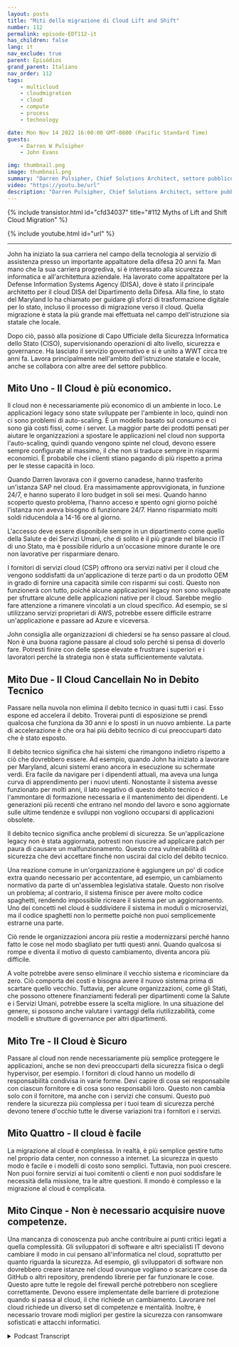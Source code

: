 ```yaml
---
layout: posts
title: "Miti della migrazione di Cloud Lift and Shift"
number: 112
permalink: episode-EDT112-it
has_children: false
lang: it
nav_exclude: true
parent: Episódios
grand_parent: Italiano
nav_order: 112
tags:
    - multicloud
    - cloudmigration
    - cloud
    - compute
    - process
    - technology

date: Mon Nov 14 2022 16:00:00 GMT-0800 (Pacific Standard Time)
guests:
    - Darren W Pulsipher
    - John Evans

img: thumbnail.png
image: thumbnail.png
summary: "Darren Pulsipher, Chief Solutions Architect, settore pubblico, Intel, e John Evans, Consigliere Tecnologico Capo, WWT, discutono cinque miti sulla migrazione del cloud lift and shift."
video: "https://youtu.be/url"
description: "Darren Pulsipher, Chief Solutions Architect, settore pubblico, Intel, e John Evans, Consigliere Tecnologico Capo, WWT, discutono cinque miti sulla migrazione del cloud lift and shift."
---
```


<div>
{% include transistor.html id="cfd34037" title="#112 Myths of Lift and Shift Cloud Migration" %}

{% include youtube.html id="url" %}
</div>

---

John ha iniziato la sua carriera nel campo della tecnologia al servizio di assistenza presso un importante appaltatore della difesa 20 anni fa. Man mano che la sua carriera progrediva, si è interessato alla sicurezza informatica e all'architettura aziendale. Ha lavorato come appaltatore per la Defense Information Systems Agency (DISA), dove è stato il principale architetto per il cloud DISA del Dipartimento della Difesa. Alla fine, lo stato del Maryland lo ha chiamato per guidare gli sforzi di trasformazione digitale per lo stato, incluso il processo di migrazione verso il cloud. Quella migrazione è stata la più grande mai effettuata nel campo dell'istruzione sia statale che locale.

Dopo ciò, passò alla posizione di Capo Ufficiale della Sicurezza Informatica dello Stato (CISO), supervisionando operazioni di alto livello, sicurezza e governance. Ha lasciato il servizio governativo e si è unito a WWT circa tre anni fa. Lavora principalmente nell'ambito dell'istruzione statale e locale, anche se collabora con altre aree del settore pubblico.

## Mito Uno - Il Cloud è più economico.

Il cloud non è necessariamente più economico di un ambiente in loco. Le applicazioni legacy sono state sviluppate per l'ambiente in loco, quindi non ci sono problemi di auto-scaling. È un modello basato sul consumo e ci sono già costi fissi, come i server. La maggior parte dei prodotti pensati per aiutare le organizzazioni a spostare le applicazioni nel cloud non supporta l'auto-scaling, quindi quando vengono spinte nel cloud, devono essere sempre configurate al massimo, il che non si traduce sempre in risparmi economici. È probabile che i clienti stiano pagando di più rispetto a prima per le stesse capacità in loco.

Quando Darren lavorava con il governo canadese, hanno trasferito un'istanza SAP nel cloud. Era massimamente approvvigionata, in funzione 24/7, e hanno superato il loro budget in soli sei mesi. Quando hanno scoperto questo problema, l'hanno acceso e spento ogni giorno poiché l'istanza non aveva bisogno di funzionare 24/7. Hanno risparmiato molti soldi riducendola a 14-16 ore al giorno.

L'accesso deve essere disponibile sempre in un dipartimento come quello della Salute e dei Servizi Umani, che di solito è il più grande nel bilancio IT di uno Stato, ma è possibile ridurlo a un'occasione minore durante le ore non lavorative per risparmiare denaro.

I fornitori di servizi cloud (CSP) offrono ora servizi nativi per il cloud che vengono soddisfatti da un'applicazione di terze parti o da un prodotto OEM in grado di fornire una capacità simile con risparmi sui costi. Questo non funzionerà con tutto, poiché alcune applicazioni legacy non sono sviluppate per sfruttare alcune delle applicazioni native per il cloud. Sarebbe meglio fare attenzione a rimanere vincolati a un cloud specifico. Ad esempio, se si utilizzano servizi proprietari di AWS, potrebbe essere difficile estrarre un'applicazione e passare ad Azure e viceversa.

John consiglia alle organizzazioni di chiedersi se ha senso passare al cloud. Non è una buona ragione passare al cloud solo perché si pensa di doverlo fare. Potresti finire con delle spese elevate e frustrare i superiori e i lavoratori perché la strategia non è stata sufficientemente valutata.

## Mito Due - Il Cloud Cancellain No in Debito Tecnico

Passare nella nuvola non elimina il debito tecnico in quasi tutti i casi. Esso espone ed accelera il debito. Troverai punti di esposizione se prendi qualcosa che funziona da 30 anni e lo sposti in un nuovo ambiente. La parte di accelerazione è che ora hai più debito tecnico di cui preoccuparti dato che è stato esposto.

Il debito tecnico significa che hai sistemi che rimangono indietro rispetto a ciò che dovrebbero essere. Ad esempio, quando John ha iniziato a lavorare per Maryland, alcuni sistemi erano ancora in esecuzione su schermate verdi. Era facile da navigare per i dipendenti attuali, ma aveva una lunga curva di apprendimento per i nuovi utenti. Nonostante il sistema avesse funzionato per molti anni, il lato negativo di questo debito tecnico è l'ammontare di formazione necessaria e il mantenimento dei dipendenti. Le generazioni più recenti che entrano nel mondo del lavoro e sono aggiornate sulle ultime tendenze e sviluppi non vogliono occuparsi di applicazioni obsolete.

Il debito tecnico significa anche problemi di sicurezza. Se un'applicazione legacy non è stata aggiornata, potresti non riuscire ad applicare patch per paura di causare un malfunzionamento. Questo crea vulnerabilità di sicurezza che devi accettare finché non uscirai dal ciclo del debito tecnico.

Una reazione comune in un'organizzazione è aggiungere un po' di codice extra quando necessario per accontentare, ad esempio, un cambiamento normativo da parte di un'assemblea legislativa statale. Questo non risolve un problema; al contrario, il sistema finisce per avere molto codice spaghetti, rendendo impossibile ricreare il sistema per un aggiornamento. Uno dei concetti nel cloud è suddividere il sistema in moduli o microservizi, ma il codice spaghetti non lo permette poiché non puoi semplicemente estrarne una parte.

Ciò rende le organizzazioni ancora più restie a modernizzarsi perché hanno fatto le cose nel modo sbagliato per tutti questi anni. Quando qualcosa si rompe e diventa il motivo di questo cambiamento, diventa ancora più difficile.

A volte potrebbe avere senso eliminare il vecchio sistema e ricominciare da zero. Ciò comporta dei costi e bisogna avere il nuovo sistema prima di scartare quello vecchio. Tuttavia, per alcune organizzazioni, come gli Stati, che possono ottenere finanziamenti federali per dipartimenti come la Salute e i Servizi Umani, potrebbe essere la scelta migliore. In una situazione del genere, si possono anche valutare i vantaggi della riutilizzabilità, come modelli e strutture di governance per altri dipartimenti.

## Mito Tre - Il Cloud è Sicuro

Passare al cloud non rende necessariamente più semplice proteggere le applicazioni, anche se non devi preoccuparti della sicurezza fisica o degli hypervisor, per esempio. I fornitori di cloud hanno un modello di responsabilità condivisa in varie forme. Devi capire di cosa sei responsabile con ciascun fornitore e di cosa sono responsabili loro. Questo non cambia solo con il fornitore, ma anche con i servizi che consumi. Questo può rendere la sicurezza più complessa per i tuoi team di sicurezza perché devono tenere d'occhio tutte le diverse variazioni tra i fornitori e i servizi.

## Mito Quattro - Il cloud è facile

La migrazione al cloud è complessa. In realtà, è più semplice gestire tutto nel proprio data center, non connesso a internet. La sicurezza in questo modo è facile e i modelli di costo sono semplici. Tuttavia, non puoi crescere. Non puoi fornire servizi ai tuoi comitenti o clienti e non puoi soddisfare le necessità della missione, tra le altre questioni. Il mondo è complesso e la migrazione al cloud è complicata.

## Mito Cinque - Non è necessario acquisire nuove competenze.

Una mancanza di conoscenza può anche contribuire ai punti critici legati a quella complessità. Gli sviluppatori di software e altri specialisti IT devono cambiare il modo in cui pensano all'informatica nel cloud, soprattutto per quanto riguarda la sicurezza. Ad esempio, gli sviluppatori di software non dovrebbero creare istanze nel cloud ovunque vogliano o scaricare cose da GitHub o altri repository, prendendo librerie per far funzionare le cose. Questo apre tutte le regole del firewall perché potrebbero non scegliere correttamente. Devono essere implementate delle barriere di protezione quando si passa al cloud, il che richiede un cambiamento. Lavorare nel cloud richiede un diverso set di competenze e mentalità. Inoltre, è necessario trovare modi migliori per gestire la sicurezza con ransomware sofisticati e attacchi informatici.



<details>
<summary> Podcast Transcript </summary>

<p></p>

</details>
